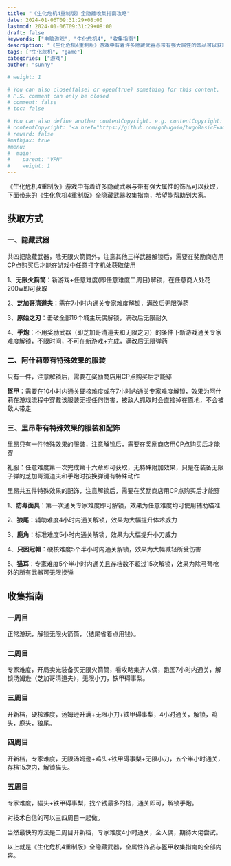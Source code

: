 ```yaml
---
title: "《生化危机4重制版》全隐藏收集指南攻略"
date: 2024-01-06T09:31:29+08:00
lastmod: 2024-01-06T09:31:29+08:00
draft: false
keywords: ["电脑游戏", "生化危机4", "收集指南"]
description: "《生化危机4重制版》游戏中有着许多隐藏武器与带有强大属性的饰品可以获取，下面带来的《生化危机4重制版》全隐藏武器收集指南，希望能帮助到大家。"
tags: ["生化危机", "game"]
categories: ["游戏"]
author: "sunny"

# weight: 1

# You can also close(false) or open(true) something for this content.
# P.S. comment can only be closed
# comment: false
# toc: false

# You can also define another contentCopyright. e.g. contentCopyright: "This is another copyright."
# contentCopyright: '<a href="https://github.com/gohugoio/hugoBasicExample" rel="noopener" target="_blank">See origin</a>'
# reward: false
#mathjax: true
#menu:
#  main:
#    parent: "VPN"
#    weight: 1
---
```


《生化危机4重制版》游戏中有着许多隐藏武器与带有强大属性的饰品可以获取，下面带来的《生化危机4重制版》全隐藏武器收集指南，希望能帮助到大家。

## 获取方式 ##

### 一、隐藏武器 ###

共四把隐藏武器，除无限火箭筒外，注意其他三样武器解锁后，需要在奖励商店用CP点购买后才能在游戏中任意打字机处获取使用

1、**无限火箭筒**：新游戏+任意难度(即任意难度二周目)解锁，在任意商人处花200w即可获取

2、**芝加哥清道夫**：需在7小时内通关专家难度解锁，满改后无限弹药

3、**原始之刃**：击破全部16个城主玩偶解锁，满改后无限耐久

4、**手炮**：不用奖励武器（即芝加哥清道夫和无限之刃）的条件下新游戏通关专家难度解锁，不限时间，不可在新游戏+完成，满改后无限弹药

### 二、阿什莉带有特殊效果的服装 ###

只有一件，注意解锁后，需要在奖励商店用CP点购买后才能穿

**盔甲**：需要在10小时内通关硬核难度或在7小时内通关专家难度解锁，效果为阿什莉在游戏流程中穿戴该服装无视任何伤害，被敌人抓取时会直接掉在原地，不会被敌人带走

### 三、里昂带有特殊效果的服装和配饰 ###

里昂只有一件特殊效果的服装，注意解锁后，需要在奖励商店用CP点购买后才能穿

礼服：任意难度第一次完成第十六章即可获取，无特殊附加效果，只是在装备无限子弹的芝加哥清道夫和手炮时按换弹键有特殊动作

里昂共五件特殊效果的配饰，注意解锁后，需要在奖励商店用CP点购买后才能穿

1、**防毒面具**：第一次通关专家难度即可解锁，效果为任意难度均可使用辅助瞄准

2、**狼尾**：辅助难度4小时内通关解锁，效果为大幅提升体术威力

3、**鹿角**：标准难度5小时内通关解锁，效果为大幅提升小刀威力

4、**只因冠帽**：硬核难度5个半小时内通关解锁，效果为大幅减轻所受伤害

5、**猫耳**：专家难度5个半小时内通关且存档数不超过15次解锁，效果为除弓弩枪外的所有武器可无限换弹

## 收集指南 ##

### 一周目 ###
正常游玩，解锁无限火箭筒，（结尾省着点用钱）。

### 二周目 ###
专家难度，开局卖光装备买无限火箭筒，看攻略集齐人偶，跑图7小时内通关，解锁汤姆逊（芝加哥清道夫），无限小刀，铁甲碍事梨。

### 三周目 ###
开新档，硬核难度，汤姆逊升满+无限小刀+铁甲碍事梨，4小时通关，解锁，鸡头，鹿头，狼尾。

### 四周目 ###
开新档，专家难度，无限汤姆逊+鸡头+铁甲碍事梨+无限小刀，五个半小时通关，存档15次内，解锁猫头。

### 五周目 ###
专家难度，猫头+铁甲碍事梨，找个钱最多的档，通关即可，解锁手炮。

对技术自信的可以三四周目一起做。

当然最快的方法是二周目开新档，专家难度4小时通关，全人偶，期待大佬尝试。



以上就是《生化危机4重制版》全隐藏武器，全属性饰品与盔甲收集指南的全部内容。


